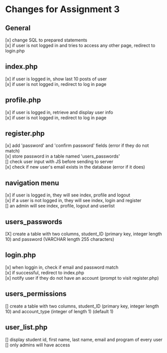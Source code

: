 # Changes for Assignment 3
## General
[x] change SQL to prepared statements  
[x] if user is not logged in and tries to access any other page, redirect to login.php  

## index.php
[x] if user is logged in, show last 10 posts of user  
[x] if user is not logged in, redirect to log in page  

## profile.php
[x] if user is logged in, retrieve and display user info  
[x] if user is not logged in, redirect to log in page  

## register.php
[x] add 'password' and 'confirm password' fields (error if they do not match)  
[x] store password in a table named 'users_passwords'  
[] check user input with JS before sending to server  
[x] check if new user's email exists in the database (error if it does)  

## navigation menu
[x] if user is logged in, they will see index, profile and logout  
[x] if a user is not logged in, they will see index, login and register  
[] an admin will see index, profile, logout and userlist  

## users_passwords
[X] create a table with two columns, student_ID (primary key, integer length 10) and password (VARCHAR length 255 characters)  

## login.php
[x] when loggin in, check if email and password match  
[x] if successful, redirect to index.php  
[x] notify user if they do not have an account (prompt to visit register.php)  

## users_permissions
[] create a table with two columns, student_ID (primary key, integer length 10) and account_type (integer of length 1) (default 1)  

## user_list.php
[] display student id, first name, last name, email and program of every user  
[] only admins will have access  